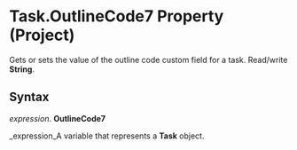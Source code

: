 
# Task.OutlineCode7 Property (Project)

 Gets or sets the value of the outline code custom field for a task. Read/write **String**.


## Syntax

 _expression_. **OutlineCode7**

 _expression_A variable that represents a  **Task** object.

